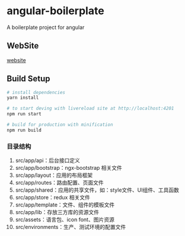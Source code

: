 # angular-boilerplate
A boilerplate project for angular

## WebSite
[website](https://angular-boilerplate.oss-cn-hangzhou.aliyuncs.com/#/simpleUI/table)

## Build Setup

``` bash
# install dependencies
yarn install

# to start deving with livereload site at http://localhost:4201
npm run start

# build for production with minification
npm run build
```

### 目录结构
1. src/app/api：后台接口定义
1. src/app/bootstrap：ngx-bootstrap 相关文件
1. src/app/layout：应用的布局框架
1. src/app/routes：路由配置、页面文件
1. src/app/shared：应用的共享文件，如：style文件、UI组件、工具函数
1. src/app/store：redux 相关文件
1. src/app/template：文件、组件的模板文件
1. src/app/lib：存放三方库的资源文件
1. src/assets：语言包、icon font、图片资源
1. src/environments：生产、测试环境的配置文件
